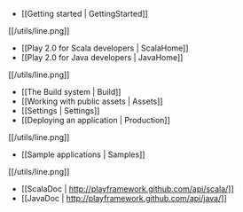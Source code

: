 - [[Getting started | GettingStarted]]

[[/utils/line.png]]

- [[Play 2.0 for Scala developers | ScalaHome]]
- [[Play 2.0 for Java developers | JavaHome]]

[[/utils/line.png]]

- [[The Build system | Build]]
- [[Working with public assets | Assets]]
- [[Settings | Settings]]
- [[Deploying an application | Production]]

[[/utils/line.png]]

- [[Sample applications | Samples]]

[[/utils/line.png]]

- [[ScalaDoc | http://playframework.github.com/api/scala/]]
- [[JavaDoc | http://playframework.github.com/api/java/]]